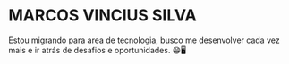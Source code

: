 # MARCOS VINCIUS SILVA

Estou migrando para area de tecnologia,  busco me desenvolver cada vez mais e ir atrás de desafios e oportunidades. 😁🖥️
